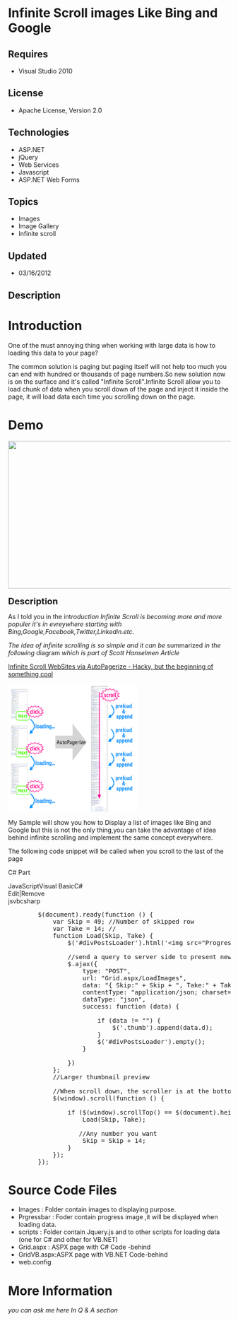 # Infinite Scroll images Like Bing and Google
## Requires
- Visual Studio 2010
## License
- Apache License, Version 2.0
## Technologies
- ASP.NET
- jQuery
- Web Services
- Javascript
- ASP.NET Web Forms
## Topics
- Images
- Image Gallery
- Infinite scroll
## Updated
- 03/16/2012
## Description

<h1>Introduction</h1>
<p>One of the must annoying thing when working with large data is how to loading this data to your page?</p>
<p>The common solution is paging but paging itself will not help too much you can end with hundred or thousands of page numbers.So new solution now is on the surface and it's called &quot;Infinite Scroll&quot;.Infinite Scroll allow you to load chunk of data when you
 scroll down of the page and inject it inside the page, it will load data each time you scrolling down on the page.</p>
<h1>Demo</h1>
<p><img src="http://i1.code.msdn.s-msft.com/infinite-scroll-like-bing-bc05262b/image/file/50738/1/iscroll.gif" alt="" width="535" height="334"></p>
<p><span style="font-size:20px; font-weight:bold">Description</span></p>
<p>As I told you in the int<em>roduction Infinite Scroll is becoming more and more populer it's in evreywhere starting with Bing,Google,Facebook,Twitter,Linkedin.etc.</em></p>
<p><em>The idea of infinite scrolling is so simple and it can be </em>summarized <em>
in the following </em>diagram <em>which is part of Scott Hanselmen Article</em></p>
<p><a class="TitleLinkStyle" rel="bookmark" href="http://www.hanselman.com/blog/InfiniteScrollWebSitesViaAutoPagerizeHackyButTheBeginningOfSomethingCool.aspx">Infinite Scroll WebSites via AutoPagerize - Hacky, but the beginning of something cool</a></p>
<p><em><img src="50567-image_2%5b1%5d.png" alt="" width="293" height="288"><br>
</em></p>
<p>My Sample will show you how to Display a list of images like Bing and Google but this is not the only thing,you can take the advantage of idea behind infinite scrolling and implement the same concept everywhere.</p>
<p>The following code snippet will be called when you scroll to the last of the page</p>
<p>C# Part</p>
<div class="scriptcode">
<div class="pluginEditHolder" pluginCommand="mceScriptCode">
<div class="title"><span>JavaScript</span><span>Visual Basic</span><span>C#</span></div>
<div class="pluginLinkHolder"><span class="pluginEditHolderLink">Edit</span>|<span class="pluginRemoveHolderLink">Remove</span></div>
<span class="hidden">js</span><span class="hidden">vb</span><span class="hidden">csharp</span>



<div class="preview">
<pre class="js">&nbsp;&nbsp;&nbsp;&nbsp;&nbsp;&nbsp;&nbsp;&nbsp;$(document).ready(<span class="js__operator">function</span>&nbsp;()&nbsp;<span class="js__brace">{</span>&nbsp;
&nbsp;&nbsp;&nbsp;&nbsp;&nbsp;&nbsp;&nbsp;&nbsp;&nbsp;&nbsp;&nbsp;&nbsp;<span class="js__statement">var</span>&nbsp;Skip&nbsp;=&nbsp;<span class="js__num">49</span>;&nbsp;<span class="js__sl_comment">//Number&nbsp;of&nbsp;skipped&nbsp;row</span>&nbsp;
&nbsp;&nbsp;&nbsp;&nbsp;&nbsp;&nbsp;&nbsp;&nbsp;&nbsp;&nbsp;&nbsp;&nbsp;<span class="js__statement">var</span>&nbsp;Take&nbsp;=&nbsp;<span class="js__num">14</span>;&nbsp;<span class="js__sl_comment">//</span>&nbsp;
&nbsp;&nbsp;&nbsp;&nbsp;&nbsp;&nbsp;&nbsp;&nbsp;&nbsp;&nbsp;&nbsp;&nbsp;<span class="js__operator">function</span>&nbsp;Load(Skip,&nbsp;Take)&nbsp;<span class="js__brace">{</span>&nbsp;
&nbsp;&nbsp;&nbsp;&nbsp;&nbsp;&nbsp;&nbsp;&nbsp;&nbsp;&nbsp;&nbsp;&nbsp;&nbsp;&nbsp;&nbsp;&nbsp;$(<span class="js__string">'#divPostsLoader'</span>).html(<span class="js__string">'&lt;img&nbsp;src=&quot;ProgressBar/ajax-loader.gif&quot;&gt;'</span>);&nbsp;
&nbsp;
&nbsp;&nbsp;&nbsp;&nbsp;&nbsp;&nbsp;&nbsp;&nbsp;&nbsp;&nbsp;&nbsp;&nbsp;&nbsp;&nbsp;&nbsp;&nbsp;<span class="js__sl_comment">//send&nbsp;a&nbsp;query&nbsp;to&nbsp;server&nbsp;side&nbsp;to&nbsp;present&nbsp;new&nbsp;content</span>&nbsp;
&nbsp;&nbsp;&nbsp;&nbsp;&nbsp;&nbsp;&nbsp;&nbsp;&nbsp;&nbsp;&nbsp;&nbsp;&nbsp;&nbsp;&nbsp;&nbsp;$.ajax(<span class="js__brace">{</span>&nbsp;
&nbsp;&nbsp;&nbsp;&nbsp;&nbsp;&nbsp;&nbsp;&nbsp;&nbsp;&nbsp;&nbsp;&nbsp;&nbsp;&nbsp;&nbsp;&nbsp;&nbsp;&nbsp;&nbsp;&nbsp;type:&nbsp;<span class="js__string">&quot;POST&quot;</span>,&nbsp;
&nbsp;&nbsp;&nbsp;&nbsp;&nbsp;&nbsp;&nbsp;&nbsp;&nbsp;&nbsp;&nbsp;&nbsp;&nbsp;&nbsp;&nbsp;&nbsp;&nbsp;&nbsp;&nbsp;&nbsp;url:&nbsp;<span class="js__string">&quot;Grid.aspx/LoadImages&quot;</span>,&nbsp;
&nbsp;&nbsp;&nbsp;&nbsp;&nbsp;&nbsp;&nbsp;&nbsp;&nbsp;&nbsp;&nbsp;&nbsp;&nbsp;&nbsp;&nbsp;&nbsp;&nbsp;&nbsp;&nbsp;&nbsp;data:&nbsp;<span class="js__string">&quot;{&nbsp;Skip:&quot;</span>&nbsp;&#43;&nbsp;Skip&nbsp;&#43;&nbsp;<span class="js__string">&quot;,&nbsp;Take:&quot;</span>&nbsp;&#43;&nbsp;Take&nbsp;&#43;&nbsp;<span class="js__string">&quot;&nbsp;}&quot;</span>,&nbsp;
&nbsp;&nbsp;&nbsp;&nbsp;&nbsp;&nbsp;&nbsp;&nbsp;&nbsp;&nbsp;&nbsp;&nbsp;&nbsp;&nbsp;&nbsp;&nbsp;&nbsp;&nbsp;&nbsp;&nbsp;contentType:&nbsp;<span class="js__string">&quot;application/json;&nbsp;charset=utf-8&quot;</span>,&nbsp;
&nbsp;&nbsp;&nbsp;&nbsp;&nbsp;&nbsp;&nbsp;&nbsp;&nbsp;&nbsp;&nbsp;&nbsp;&nbsp;&nbsp;&nbsp;&nbsp;&nbsp;&nbsp;&nbsp;&nbsp;dataType:&nbsp;<span class="js__string">&quot;json&quot;</span>,&nbsp;
&nbsp;&nbsp;&nbsp;&nbsp;&nbsp;&nbsp;&nbsp;&nbsp;&nbsp;&nbsp;&nbsp;&nbsp;&nbsp;&nbsp;&nbsp;&nbsp;&nbsp;&nbsp;&nbsp;&nbsp;success:&nbsp;<span class="js__operator">function</span>&nbsp;(data)&nbsp;<span class="js__brace">{</span>&nbsp;
&nbsp;
&nbsp;&nbsp;&nbsp;&nbsp;&nbsp;&nbsp;&nbsp;&nbsp;&nbsp;&nbsp;&nbsp;&nbsp;&nbsp;&nbsp;&nbsp;&nbsp;&nbsp;&nbsp;&nbsp;&nbsp;&nbsp;&nbsp;&nbsp;&nbsp;<span class="js__statement">if</span>&nbsp;(data&nbsp;!=&nbsp;<span class="js__string">&quot;&quot;</span>)&nbsp;<span class="js__brace">{</span>&nbsp;
&nbsp;&nbsp;&nbsp;&nbsp;&nbsp;&nbsp;&nbsp;&nbsp;&nbsp;&nbsp;&nbsp;&nbsp;&nbsp;&nbsp;&nbsp;&nbsp;&nbsp;&nbsp;&nbsp;&nbsp;&nbsp;&nbsp;&nbsp;&nbsp;&nbsp;&nbsp;&nbsp;&nbsp;$(<span class="js__string">'.thumb'</span>).append(data.d);&nbsp;
&nbsp;&nbsp;&nbsp;&nbsp;&nbsp;&nbsp;&nbsp;&nbsp;&nbsp;&nbsp;&nbsp;&nbsp;&nbsp;&nbsp;&nbsp;&nbsp;&nbsp;&nbsp;&nbsp;&nbsp;&nbsp;&nbsp;&nbsp;&nbsp;<span class="js__brace">}</span>&nbsp;
&nbsp;&nbsp;&nbsp;&nbsp;&nbsp;&nbsp;&nbsp;&nbsp;&nbsp;&nbsp;&nbsp;&nbsp;&nbsp;&nbsp;&nbsp;&nbsp;&nbsp;&nbsp;&nbsp;&nbsp;&nbsp;&nbsp;&nbsp;&nbsp;$(<span class="js__string">'#divPostsLoader'</span>).empty();&nbsp;
&nbsp;&nbsp;&nbsp;&nbsp;&nbsp;&nbsp;&nbsp;&nbsp;&nbsp;&nbsp;&nbsp;&nbsp;&nbsp;&nbsp;&nbsp;&nbsp;&nbsp;&nbsp;&nbsp;&nbsp;<span class="js__brace">}</span>&nbsp;
&nbsp;
&nbsp;&nbsp;&nbsp;&nbsp;&nbsp;&nbsp;&nbsp;&nbsp;&nbsp;&nbsp;&nbsp;&nbsp;&nbsp;&nbsp;&nbsp;&nbsp;<span class="js__brace">}</span>)&nbsp;
&nbsp;&nbsp;&nbsp;&nbsp;&nbsp;&nbsp;&nbsp;&nbsp;&nbsp;&nbsp;&nbsp;&nbsp;<span class="js__brace">}</span>;&nbsp;
&nbsp;&nbsp;&nbsp;&nbsp;&nbsp;&nbsp;&nbsp;&nbsp;&nbsp;&nbsp;&nbsp;&nbsp;<span class="js__sl_comment">//Larger&nbsp;thumbnail&nbsp;preview&nbsp;</span>&nbsp;
&nbsp;
&nbsp;&nbsp;&nbsp;&nbsp;&nbsp;&nbsp;&nbsp;&nbsp;&nbsp;&nbsp;&nbsp;&nbsp;<span class="js__sl_comment">//When&nbsp;scroll&nbsp;down,&nbsp;the&nbsp;scroller&nbsp;is&nbsp;at&nbsp;the&nbsp;bottom&nbsp;and&nbsp;fire&nbsp;the&nbsp;Load&nbsp;()function</span>&nbsp;
&nbsp;&nbsp;&nbsp;&nbsp;&nbsp;&nbsp;&nbsp;&nbsp;&nbsp;&nbsp;&nbsp;&nbsp;$(window).scroll(<span class="js__operator">function</span>&nbsp;()&nbsp;<span class="js__brace">{</span>&nbsp;
&nbsp;
&nbsp;&nbsp;&nbsp;&nbsp;&nbsp;&nbsp;&nbsp;&nbsp;&nbsp;&nbsp;&nbsp;&nbsp;&nbsp;&nbsp;&nbsp;&nbsp;<span class="js__statement">if</span>&nbsp;($(window).scrollTop()&nbsp;==&nbsp;$(document).height()&nbsp;-&nbsp;$(window).height())&nbsp;<span class="js__brace">{</span>&nbsp;
&nbsp;&nbsp;&nbsp;&nbsp;&nbsp;&nbsp;&nbsp;&nbsp;&nbsp;&nbsp;&nbsp;&nbsp;&nbsp;&nbsp;&nbsp;&nbsp;&nbsp;&nbsp;&nbsp;&nbsp;Load(Skip,&nbsp;Take);&nbsp;
&nbsp;
&nbsp;&nbsp;&nbsp;&nbsp;&nbsp;&nbsp;&nbsp;&nbsp;&nbsp;&nbsp;&nbsp;&nbsp;&nbsp;&nbsp;&nbsp;&nbsp;&nbsp;&nbsp;&nbsp;<span class="js__sl_comment">//Any&nbsp;number&nbsp;you&nbsp;want</span>&nbsp;
&nbsp;&nbsp;&nbsp;&nbsp;&nbsp;&nbsp;&nbsp;&nbsp;&nbsp;&nbsp;&nbsp;&nbsp;&nbsp;&nbsp;&nbsp;&nbsp;&nbsp;&nbsp;&nbsp;&nbsp;Skip&nbsp;=&nbsp;Skip&nbsp;&#43;&nbsp;<span class="js__num">14</span>;&nbsp;
&nbsp;&nbsp;&nbsp;&nbsp;&nbsp;&nbsp;&nbsp;&nbsp;&nbsp;&nbsp;&nbsp;&nbsp;&nbsp;&nbsp;&nbsp;&nbsp;<span class="js__brace">}</span>&nbsp;
&nbsp;&nbsp;&nbsp;&nbsp;&nbsp;&nbsp;&nbsp;&nbsp;&nbsp;&nbsp;&nbsp;&nbsp;<span class="js__brace">}</span>);&nbsp;
&nbsp;&nbsp;&nbsp;&nbsp;&nbsp;&nbsp;&nbsp;&nbsp;<span class="js__brace">}</span>);</pre>
</div>
</div>
</div>
<h1><span>Source Code Files</span></h1>
<ul>
<li><span>Images : Folder contain images to displaying </span>purpose. </li><li>Prgressbar : Foder contain progress image ,it will be displayed when loading data.
</li><li>scripts : Folder contain Jquery.js and to other scripts for loading data (one for C# and other for VB.NET)
</li><li>Grid.aspx : ASPX page with C# Code -behind </li><li>GridVB.aspx:ASPX page with VB.NET Code-behind </li><li>web.config </li></ul>
<ul>
</ul>
<h1>More Information</h1>
<p><em>you can ask me here In Q &amp; A section<br>
</em></p>
